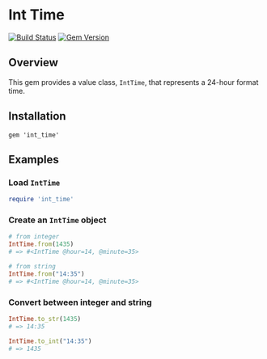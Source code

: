 Int Time
====

[![Build Status](https://travis-ci.org/tuliren/int_time.svg?branch=master)](https://travis-ci.org/tuliren/int_time)
[![Gem Version](https://badge.fury.io/rb/int_time.svg)](https://badge.fury.io/rb/int_time)

## Overview
This gem provides a value class, `IntTime`, that represents a 24-hour format time.

## Installation
```Gemfile
gem 'int_time'
```

## Examples

### Load `IntTime`
```ruby
require 'int_time'
```

### Create an `IntTime` object
```ruby
# from integer
IntTime.from(1435)
# => #<IntTime @hour=14, @minute=35>

# from string
IntTime.from("14:35")
# => #<IntTime @hour=14, @minute=35>
```

### Convert between integer and string
```ruby
IntTime.to_str(1435)
# => 14:35

IntTime.to_int("14:35")
# => 1435
```
